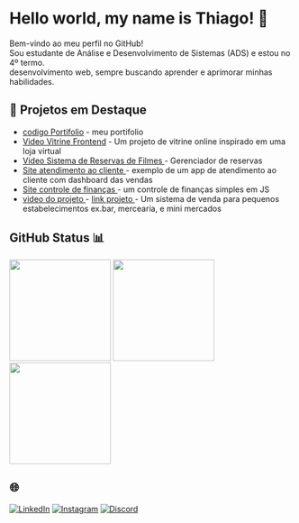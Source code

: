 # Hello world, my name is Thiago! 👋
Bem-vindo ao meu perfil no GitHub!  
Sou estudante de Análise e Desenvolvimento de Sistemas (ADS)  e estou no 4º termo.  
desenvolvimento web, sempre buscando aprender e aprimorar minhas habilidades.

## 🚀 Projetos em Destaque   


- [ codigo Portifolio](https://github.com/thiago0-08/portifolio) - meu portifolio
- [ Video Vitrine Frontend](https://github.com/thiago0-08/vitrine-front) - Um projeto de vitrine online inspirado em uma loja virtual
- [ Video Sistema de Reservas de Filmes ](https://github.com/thiago0-08/Locadora) - Gerenciador de reservas 
- [ Site atendimento ao cliente ](https://dashboardwpp.netlify.app/)  - exemplo de um app de atendimento ao cliente com dashboard das vendas
- [ Site controle de finanças ](https://controlefinancas2025.netlify.app/) - um controle de finanças simples em JS
- [ video do projeto ](#link) - [ link projeto ](https://github.com/thiago0-08/Sistema_vendas) - Um sistema de venda para pequenos estabelecimentos ex.bar, mercearia, e mini mercados

## GitHub Status 📊

<div >
  <img height="180em" src="https://github-readme-stats.vercel.app/api?username=thiago0-08&show_icons=true&theme=tokyonight&include_all_commits=true&count_private=true" />
  <img height="180em" src="https://github-readme-streak-stats.herokuapp.com/?user=thiago0-08&theme=tokyonight" />
  <img height="180em" src="https://github-readme-stats.vercel.app/api/top-langs/?username=thiago0-08&layout=compact&langs_count=6&theme=tokyonight" />
</div>


## 🌐

[![LinkedIn](https://img.shields.io/badge/LinkedIn-blue?style=for-the-badge&logo=linkedin)](https://www.linkedin.com/in/thiago-silverio-pereira-262a0b214/)
[![Instagram](https://img.shields.io/badge/Instagram-purple?style=for-the-badge&logo=instagram)](https://www.instagram.com/thiagoxp_1)
[![Discord](https://img.shields.io/badge/Discord-7289DA?style=for-the-badge&logo=discord)](https://discord.com/channels/@me/1181728652090671265)



